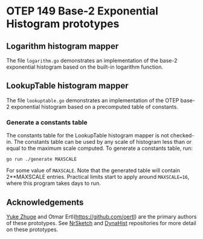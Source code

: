 # OTEP 149 Base-2 Exponential Histogram prototypes

## Logarithm histogram mapper

The file `logarithm.go` demonstrates an implementation of the base-2
exponential histogram based on the built-in logarithm function.

## LookupTable histogram mapper

The file `lookuptable.go` demonstrates an implementation of the OTEP
base-2 exponential histogram based on a precomputed table of
constants.

### Generate a constants table

The constants table for the LookupTable histogram mapper is not
checked-in. The constants table can be used by any scale of histogram
less than or equal to the maximum scale computed.  To generate a
constants table, run:

```
go run ./generate MAXSCALE
```

For some value of `MAXSCALE`.  Note that the generated table will
contain 2**MAXSCALE entries.  Practical limits start to apply around
`MAXSCALE=16`, where this program takes days to run.

## Acknowledgements

[Yuke Zhuge](https://github.com/yzhuge) and Otmar
Ertl(https://github.com/oertl) are the primary authors of these
prototypes.  See
[NrSketch](https://github.com/newrelic-experimental/newrelic-sketch-java/blob/1ce245713603d61ba3a4510f6df930a5479cd3f6/src/main/java/com/newrelic/nrsketch/indexer/LogIndexer.java)
and [DynaHist](https://github.com/dynatrace-oss/dynahist/blob/9a6003fd0f661a9ef9dfcced0b428a01e303805e/src/main/java/com/dynatrace/dynahist/layout/OpenTelemetryExponentialBucketsLayout.java) repositories
for more detail on these prototypes.
